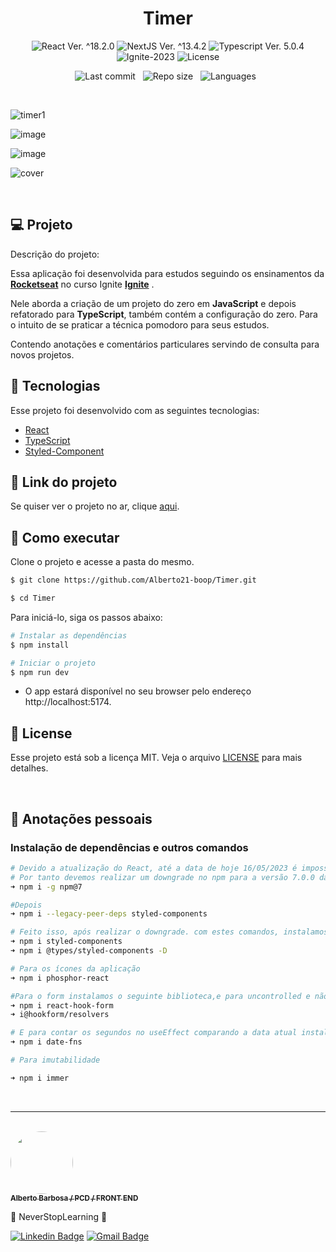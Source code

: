<h1 align="center">Timer</h1>

<p align="center">
  <img 
    src="https://img.shields.io/badge/React-%5E18.2.6-blue" 
    alt="React Ver. ^18.2.0"
  />
   <img 
    src="https://img.shields.io/badge/NextJS-%5E13.4.2-black" 
    alt="NextJS Ver. ^13.4.2"
  />
  <img 
    src="https://img.shields.io/badge/Typescript-%5E5.0.4-blue"
    alt="Typescript Ver. 5.0.4" 
  />
  <img
    src="https://img.shields.io/badge/Ignite-2023-green" 
    alt="Ignite-2023"
  />
  <img 
    alt="License"
    src="https://img.shields.io/static/v1?label=license&message=MIT&color=E51C44&labelColor=0A1033"
  />
</p>

<div align="center">

![Last commit](https://img.shields.io/github/last-commit/Alberto21-boop/Timer.git?color=4DA1CD "Last commit") &nbsp;
![Repo size](https://img.shields.io/github/repo-size/Alberto21-boop/Timer.git?color=4DA1CD "Repo size") &nbsp;
![Languages](https://img.shields.io/github/languages/count/Alberto21-boop/Timer.git?color=4DA1CD "Languages") &nbsp;

</div>

<br>

![timer1](https://github.com/Alberto21-boop/Timer/assets/85910024/109fc16a-1174-4548-8d16-bcb7f04d0a56)

![image](https://github.com/Alberto21-boop/Timer/assets/85910024/25fac3fc-667a-4f82-9891-a0ba705c5aba)

![image](https://github.com/Alberto21-boop/Timer/assets/85910024/4673c90d-8bec-43f6-be5c-ccc936395737)

![cover](.github/project-preview.png?style=flat)

<br>

## 💻 Projeto

Descrição do projeto:

Essa aplicação foi desenvolvida para estudos seguindo os ensinamentos da **[Rocketseat](https://www.rocketseat.com.br/)** no curso Ignite **[Ignite](https://www.rocketseat.com.br/ignite)** .

Nele aborda a criação de um projeto do zero em <strong>JavaScript</strong> e depois refatorado para <strong>TypeScript</strong>, também contém a configuração do zero.
Para o intuito de se praticar a técnica pomodoro para seus estudos.

Contendo anotações e comentários particulares servindo de consulta para novos projetos.

## 🧪 Tecnologias

Esse projeto foi desenvolvido com as seguintes tecnologias:

- [React](https://reactjs.org)
- [TypeScript](https://www.typescriptlang.org/)
- [Styled-Component](https://styled-components.com/docs)

## 🔗 Link do projeto

Se quiser ver o projeto no ar, clique [aqui](https://timer-eenr11bs6-alberto21-boop.vercel.app).

## 🚀 Como executar

Clone o projeto e acesse a pasta do mesmo.

```bash
$ git clone https://github.com/Alberto21-boop/Timer.git

$ cd Timer
```

Para iniciá-lo, siga os passos abaixo:

```bash
# Instalar as dependências
$ npm install

# Iniciar o projeto
$ npm run dev
```

- O app estará disponível no seu browser pelo endereço http://localhost:5174.

## 📝 License

Esse projeto está sob a licença MIT. Veja o arquivo [LICENSE](./LICENSE.md) para mais detalhes.

<br />

## 📓 Anotações pessoais

<h3>Instalação de dependências e outros comandos</h3>

```bash
# Devido a atualização do React, até a data de hoje 16/05/2023 é impossível instalar a biblioteca styled-components.
# Por tanto devemos realizar um downgrade no npm para a versão 7.0.0 da seguinte forma:
➜ npm i -g npm@7

#Depois
➜ npm i --legacy-peer-deps styled-components

# Feito isso, após realizar o downgrade. com estes comandos, instalamos o styled-component da seguinte forma:
➜ npm i styled-components
➜ npm i @types/styled-components -D

# Para os ícones da aplicação
➜ npm i phosphor-react

#Para o form instalamos o seguinte biblioteca,e para uncontrolled e não "sobrecarregarmos a pagina"
➜ npm i react-hook-form
➜ i@hookform/resolvers

# E para contar os segundos no useEffect comparando a data atual instalar o seguinte pacote
➜ npm i date-fns

# Para imutabilidade

➜ npm i immer

```

<br />

---

<br />

<a href="https://github.com/Alberto21-boop">
 <img src="https://github.com/Alberto21-boop.png" width="100px;" alt="" style="border-radius:50%" />
 <br />
 <sub><b>Alberto Barbosa / PCD / FRONT END</b></sub></a>

💠 NeverStopLearning 💠

[![Linkedin Badge](https://img.shields.io/badge/-Alberto-blue?style=flat-square&logo=Linkedin&logoColor=white&link=https://www.linkedin.com/in/alberto-barbosa-comercial/)](https://www.linkedin.com/in/alberto-barbosa-comercial/)
[![Gmail Badge](https://img.shields.io/badge/-albertobarbosa0003@gmail.com-c14438?style=flat-square&logo=Gmail&logoColor=white&link=mailto:albertobarbosa0003@gmail.com)](mailto:albertobarbosa0003@gmail.com)

```

```
